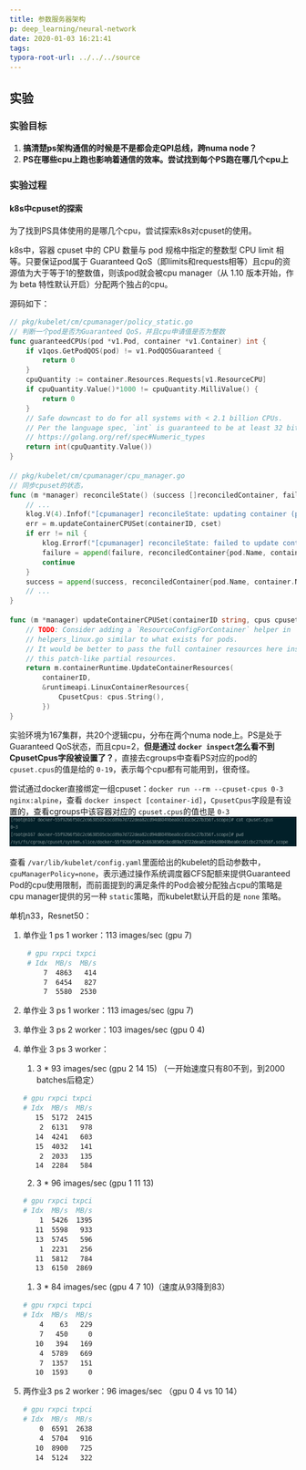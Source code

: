```yaml
---
title: 参数服务器架构
p: deep_learning/neural-network
date: 2020-01-03 16:21:41
tags:
typora-root-url: ../../../source
---
```

## 实验

### 实验目标

1. **搞清楚ps架构通信的时候是不是都会走QPI总线，跨numa node？**
2. **PS在哪些cpu上跑也影响着通信的效率。尝试找到每个PS跑在哪几个cpu上**

### 实验过程

#### k8s中cpuset的探索

为了找到PS具体使用的是哪几个cpu，尝试探索k8s对cpuset的使用。

k8s中，容器 cpuset 中的 CPU 数量与 pod 规格中指定的整数型 CPU limit 相等。只要保证pod属于 Guaranteed QoS（即limits和requests相等）且cpu的资源值为大于等于1的整数值，则该pod就会被cpu manager（从 1.10 版本开始，作为 beta 特性默认开启）分配两个独占的cpu。

<!--more-->

源码如下：

```go
// pkg/kubelet/cm/cpumanager/policy_static.go
// 判断一个pod是否为Guaranteed QoS，并且cpu申请值是否为整数
func guaranteedCPUs(pod *v1.Pod, container *v1.Container) int {
    if v1qos.GetPodQOS(pod) != v1.PodQOSGuaranteed {
        return 0
    }
    cpuQuantity := container.Resources.Requests[v1.ResourceCPU]
    if cpuQuantity.Value()*1000 != cpuQuantity.MilliValue() {
        return 0
    }
    // Safe downcast to do for all systems with < 2.1 billion CPUs.
    // Per the language spec, `int` is guaranteed to be at least 32 bits wide.
    // https://golang.org/ref/spec#Numeric_types
    return int(cpuQuantity.Value())
}

// pkg/kubelet/cm/cpumanager/cpu_manager.go
// 同步cpuset的状态，
func (m *manager) reconcileState() (success []reconciledContainer, failure []reconciledContainer) {
    // ...
    klog.V(4).Infof("[cpumanager] reconcileState: updating container (pod: %s, container: %s, container id: %s, cpuset: \"%v\")", pod.Name, container.Name, containerID, cset)
    err = m.updateContainerCPUSet(containerID, cset)
    if err != nil {
        klog.Errorf("[cpumanager] reconcileState: failed to update container (pod: %s, container: %s, container id: %s, cpuset: \"%v\", error: %v)", pod.Name, container.Name, containerID, cset, err)
        failure = append(failure, reconciledContainer{pod.Name, container.Name, containerID})
        continue
    }
    success = append(success, reconciledContainer{pod.Name, container.Name, containerID})
    // ... 
}

func (m *manager) updateContainerCPUSet(containerID string, cpus cpuset.CPUSet) error {
    // TODO: Consider adding a `ResourceConfigForContainer` helper in
    // helpers_linux.go similar to what exists for pods.
    // It would be better to pass the full container resources here instead of
    // this patch-like partial resources.
    return m.containerRuntime.UpdateContainerResources(
        containerID,
        &runtimeapi.LinuxContainerResources{
            CpusetCpus: cpus.String(),
        })
}
```

实验环境为167集群，共20个逻辑cpu，分布在两个numa node上。PS是处于Guaranteed QoS状态，而且cpu=2，**但是通过 `docker inspect`怎么看不到CpusetCpus字段被设置了？**，直接去cgroups中查看PS对应的pod的 `cpuset.cpus`的值是给的 `0-19`，表示每个cpu都有可能用到，很奇怪。

尝试通过docker直接绑定一组cpuset：`docker run --rm --cpuset-cpus 0-3 nginx:alpine`，查看 `docker inspect [container-id]`，`CpusetCpus`字段是有设置的，查看cgroups中该容器对应的 `cpuset.cpus`的值也是 `0-3`
![cpuset](/img/deep_learning/cpuset.png)

查看 `/var/lib/kubelet/config.yaml`里面给出的kubelet的启动参数中，`cpuManagerPolicy=none`，表示通过操作系统调度器CFS配额来提供Guaranteed Pod的cpu使用限制，而前面提到的满足条件的Pod会被分配独占cpu的策略是cpu manager提供的另一种 `static`策略，而kubelet默认开启的是 `none` 策略。

单机n33，Resnet50：

1. 单作业 1 ps 1 worker：113 images/sec (gpu 7)

   ```bash
    # gpu rxpci txpci
    # Idx  MB/s  MB/s
        7  4863   414
        7  6454   827
        7  5580  2530
   ```
2. 单作业 3 ps 1 worker：113 images/sec (gpu 7)
3. 单作业 3 ps 2 worker：103 images/sec (gpu 0 4)
4. 单作业 3 ps 3 worker：

   1. 3 * 93 images/sec (gpu 2 14 15) （一开始速度只有80不到，到2000 batches后稳定）

   ```bash
   # gpu rxpci txpci
   # Idx  MB/s  MB/s
      15  5172  2415
       2  6131   978
      14  4241   603
      15  4032   141
       2  2033   135
      14  2284   584
   ```
   2. 3 * 96 images/sec (gpu 1 11 13)

   ```bash
   # gpu rxpci txpci
   # Idx  MB/s  MB/s
       1  5426  1395
      11  5598   933
      13  5745   596
       1  2231   256
      11  5812   784
      13  6150  2869
   ```
   1. 3 * 84 images/sec (gpu 4 7 10)（速度从93降到83）

   ```bash
   # gpu rxpci txpci
   # Idx  MB/s  MB/s
       4    63   229
       7   450     0
      10   394   169
       4  5789   669
       7  1357   151
      10  1593     0
   ```
5. 两作业3 ps 2 worker：96 images/sec （gpu 0 4 vs 10 14）

   ```bash
   # gpu rxpci txpci
   # Idx  MB/s  MB/s
       0  6591  2638
       4  5704   916
      10  8900   725
      14  5124   322
   ```
